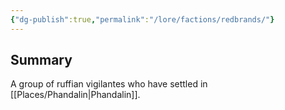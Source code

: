 ```yaml
---
{"dg-publish":true,"permalink":"/lore/factions/redbrands/"}
---
```


## Summary
A group of ruffian vigilantes who have settled in [[Places/Phandalin\|Phandalin]].